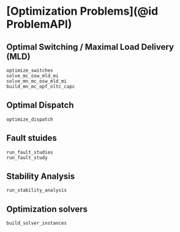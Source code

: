 # [Optimization Problems](@id ProblemAPI)

## Optimal Switching / Maximal Load Delivery (MLD)

```@docs
optimize_switches
solve_mc_osw_mld_mi
solve_mn_mc_osw_mld_mi
build_mn_mc_opf_oltc_capc
```

## Optimal Dispatch

```@docs
optimize_dispatch
```

## Fault stuides

```@docs
run_fault_studies
run_fault_study
```

## Stability Analysis

```@docs
run_stability_analysis
```

## Optimization solvers

```@docs
build_solver_instances
```
